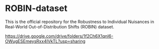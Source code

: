 # ROBIN-dataset

This is the official repository for the Robustness to Individual Nuisances in Real-World Out-of-Distribution Shifts (ROBIN) dataset.

https://drive.google.com/drive/folders/1f2Ch6X1qnI6-OWugESEmeysRxx4IVkTL?usp=sharing





